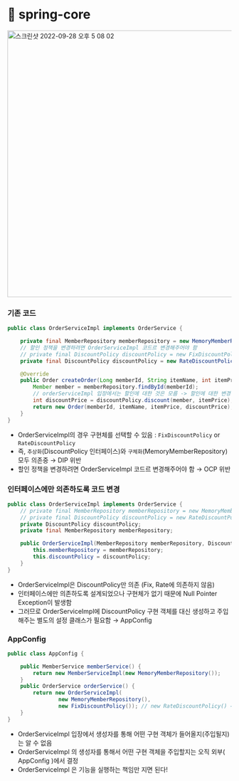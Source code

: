 # 🌱 spring-core

<img width="600" alt="스크린샷 2022-09-28 오후 5 08 02" src="https://user-images.githubusercontent.com/97823928/192724685-59498521-0756-454b-a168-9b087372bee6.png">

### 기존 코드 

```java
public class OrderServiceImpl implements OrderService {

    private final MemberRepository memberRepository = new MemoryMemberRepository();
    // 할인 정책을 변경하려면 OrderServiceImpl 코드르 변경해주어야 함
    // private final DiscountPolicy discountPolicy = new FixDiscountPolicy();
    private final DiscountPolicy discountPolicy = new RateDiscountPolicy(); 

    @Override
    public Order createOrder(Long memberId, String itemName, int itemPrice) {
        Member member = memberRepository.findById(memberId);
        // orderServiceImpl 입장에서는 할인에 대한 것은 모름 -> 할인에 대한 변경이 생기면 할인쪽만 변경하면 됨 (단일 책임 원칙 ok)
        int discountPrice = discountPolicy.discount(member, itemPrice); // 할인될 금액 리턴
        return new Order(memberId, itemName, itemPrice, discountPrice);
    }
}
```
* OrderServiceImpl의 경우 구현체를 선택할 수 있음 : ```FixDiscountPolicy``` or ```RateDiscountPolicy```
* 즉, ```추상화```(DiscountPolicy 인터페이스)와 ```구체화```(MemoryMemberRepository) 모두 의존중 → DIP 위반
* 할인 정책을 변경하려면 OrderServiceImpl 코드르 변경해주어야 함 → OCP 위반

### 인터페이스에만 의존하도록 코드 변경

```java
public class OrderServiceImpl implements OrderService {
    // private final MemberRepository memberRepository = new MemoryMemberRepository();
    // private final DiscountPolicy discountPolicy = new RateDiscountPolicy();
    private DiscountPolicy discountPolicy;
    private final MemberRepository memberRepository;

    public OrderServiceImpl(MemberRepository memberRepository, DiscountPolicy discountPolicy) {
        this.memberRepository = memberRepository;
        this.discountPolicy = discountPolicy;
    }
}
```
* OrderServiceImpl은 DiscountPolicy만 의존 (Fix, Rate에 의존하지 않음)
* 인터페이스에만 의존하도록 설계되었으나 구현체가 없기 때문에 Null Pointer Exception이 발생함
* 그러므로 OrderServiceImpl에 DiscountPolicy 구현 객체를 대신 생성하고 주입해주는 별도의 설정 클래스가 필요함 → AppConfig

### AppConfig

```java
public class AppConfig {

    public MemberService memberService() {
        return new MemberServiceImpl(new MemoryMemberRepository());
    }
    public OrderService orderService() {
        return new OrderServiceImpl(
                new MemoryMemberRepository(),
                new FixDiscountPolicy()); // new RateDiscountPolicy() → AppConfig(구성영역)만 변경해주면 됨
    } 
}
```
* OrderServiceImpl 입장에서 생성자를 통해 어떤 구현 객체가 들어올지(주입될지)는 알 수 없음
* OrderServiceImpl 의 생성자를 통해서 어떤 구현 객체을 주입할지는 오직 외부( AppConfig )에서 결정
* OrderServiceImpl 은 기능을 실행하는 책임만 지면 된다!
